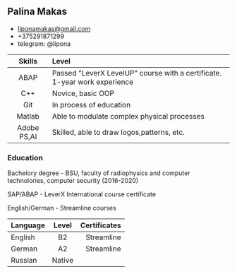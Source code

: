 ## **Palina Makas** 

- liponamakas@gmail.com
- +375291871299
- telegram: @lipona


|   Skills      |    Level       |
|:-------------:|:---------------|
| ABAP          | Passed "LeverX LevelUP" course with a certificate. 1-year work experience|
| C++           | Novice, basic OOP           |
| Git           | In process of education              |
| Matlab        | Able to modulate complex physical processes |
| Adobe PS,AI   | Skilled, able to draw logos,patterns, etc.|


### Education
Bachelory degree - BSU, faculty of radiophysics and computer technolories, computer security (2016-2020)

SAP/ABAP - LeverX International course certificate

English/German -  Streamline courses


| Language      | Level           | Certificates  |
|:------------- |:---------------:| -------------:|
| English       |        B2       | Streamline    |
| German        |        A2       | Streamline    |
| Russian       |      Native     |               |
